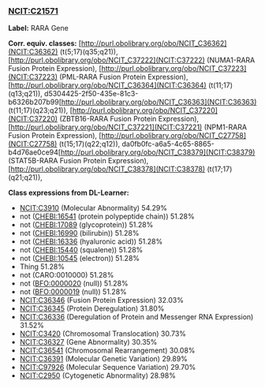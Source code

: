 
### [NCIT:C21571](http://purl.obolibrary.org/obo/NCIT_C21571)
**Label:** RARA Gene

**Corr. equiv. classes:** [http://purl.obolibrary.org/obo/NCIT_C36362](NCIT:C36362) (t(5;17)(q35;q21)), [http://purl.obolibrary.org/obo/NCIT_C37222](NCIT:C37222) (NUMA1-RARA Fusion Protein Expression), [http://purl.obolibrary.org/obo/NCIT_C37223](NCIT:C37223) (PML-RARA Fusion Protein Expression), [http://purl.obolibrary.org/obo/NCIT_C36364](NCIT:C36364) (t(11;17)(q13;q21)), d5304425-2f50-435e-81c3-b6326b207b99[http://purl.obolibrary.org/obo/NCIT_C36363](NCIT:C36363) (t(11;17)(q23;q21)), [http://purl.obolibrary.org/obo/NCIT_C37220](NCIT:C37220) (ZBTB16-RARA Fusion Protein Expression), [http://purl.obolibrary.org/obo/NCIT_C37221](NCIT:C37221) (NPM1-RARA Fusion Protein Expression), [http://purl.obolibrary.org/obo/NCIT_C27758](NCIT:C27758) (t(15;17)(q22;q12)), da0fb0fc-a6a5-4c65-8865-b4d76ae0ce94[http://purl.obolibrary.org/obo/NCIT_C38379](NCIT:C38379) (STAT5B-RARA Fusion Protein Expression), [http://purl.obolibrary.org/obo/NCIT_C38378](NCIT:C38378) (t(17;17)(q21;q21)), 

**Class expressions from DL-Learner:**

- [NCIT:C3910](http://purl.obolibrary.org/obo/NCIT_C3910) (Molecular Abnormality) 54.29%
- not ([CHEBI:16541](http://purl.obolibrary.org/obo/CHEBI_16541) (protein polypeptide chain)) 51.28%
- not ([CHEBI:17089](http://purl.obolibrary.org/obo/CHEBI_17089) (glycoprotein)) 51.28%
- not ([CHEBI:16990](http://purl.obolibrary.org/obo/CHEBI_16990) (bilirubin)) 51.28%
- not ([CHEBI:16336](http://purl.obolibrary.org/obo/CHEBI_16336) (hyaluronic acid)) 51.28%
- not ([CHEBI:15440](http://purl.obolibrary.org/obo/CHEBI_15440) (squalene)) 51.28%
- not ([CHEBI:10545](http://purl.obolibrary.org/obo/CHEBI_10545) (electron)) 51.28%
- Thing 51.28%
- not (CARO:0010000) 51.28%
- not ([BFO:0000020](http://purl.obolibrary.org/obo/BFO_0000020) (null)) 51.28%
- not ([BFO:0000019](http://purl.obolibrary.org/obo/BFO_0000019) (null)) 51.28%
- [NCIT:C36346](http://purl.obolibrary.org/obo/NCIT_C36346) (Fusion Protein Expression) 32.03%
- [NCIT:C36345](http://purl.obolibrary.org/obo/NCIT_C36345) (Protein Deregulation) 31.80%
- [NCIT:C36336](http://purl.obolibrary.org/obo/NCIT_C36336) (Deregulation of Protein and Messenger RNA Expression) 31.52%
- [NCIT:C3420](http://purl.obolibrary.org/obo/NCIT_C3420) (Chromosomal Translocation) 30.73%
- [NCIT:C36327](http://purl.obolibrary.org/obo/NCIT_C36327) (Gene Abnormality) 30.35%
- [NCIT:C36541](http://purl.obolibrary.org/obo/NCIT_C36541) (Chromosomal Rearrangement) 30.08%
- [NCIT:C36391](http://purl.obolibrary.org/obo/NCIT_C36391) (Molecular Genetic Variation) 29.89%
- [NCIT:C97926](http://purl.obolibrary.org/obo/NCIT_C97926) (Molecular Sequence Variation) 29.70%
- [NCIT:C2950](http://purl.obolibrary.org/obo/NCIT_C2950) (Cytogenetic Abnormality) 28.98%


